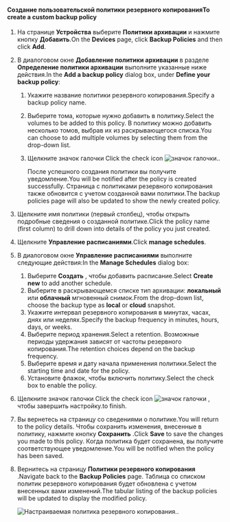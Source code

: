 <!--author=SharS last changed: 9/15/15-->

#### <a name="to-create-a-custom-backup-policy"></a><span data-ttu-id="52a09-101">Создание пользовательской политики резервного копирования</span><span class="sxs-lookup"><span data-stu-id="52a09-101">To create a custom backup policy</span></span>
1. <span data-ttu-id="52a09-102">На странице **Устройства** выберите **Политики архивации** и нажмите кнопку **Добавить**.</span><span class="sxs-lookup"><span data-stu-id="52a09-102">On the **Devices** page, click **Backup Policies** and then click **Add**.</span></span>
2. <span data-ttu-id="52a09-103">В диалоговом окне **Добавление политики архивации** в разделе **Определение политики архивации** выполните указанные ниже действия.</span><span class="sxs-lookup"><span data-stu-id="52a09-103">In the **Add a backup policy** dialog box, under **Define your backup policy**:</span></span>
   
   1. <span data-ttu-id="52a09-104">Укажите название политики резервного копирования.</span><span class="sxs-lookup"><span data-stu-id="52a09-104">Specify a backup policy name.</span></span>
   2. <span data-ttu-id="52a09-105">Выберите тома, которые нужно добавить в политику.</span><span class="sxs-lookup"><span data-stu-id="52a09-105">Select the volumes to be added to this policy.</span></span> <span data-ttu-id="52a09-106">В политику можно добавить несколько томов, выбрав их из раскрывающегося списка.</span><span class="sxs-lookup"><span data-stu-id="52a09-106">You can choose to add multiple volumes by selecting them from the drop-down list.</span></span>
   3. <span data-ttu-id="52a09-107">Щелкните значок галочки </span><span class="sxs-lookup"><span data-stu-id="52a09-107">Click the check icon</span></span> ![значок галочки](./media/storsimple-add-backup-policy/HCS_CheckIcon-include.png)<span data-ttu-id="52a09-109">.</span><span class="sxs-lookup"><span data-stu-id="52a09-109">.</span></span>
      
      <span data-ttu-id="52a09-110">После успешного создания политики вы получите уведомление.</span><span class="sxs-lookup"><span data-stu-id="52a09-110">You will be notified after the policy is created successfully.</span></span> <span data-ttu-id="52a09-111">Страница с политиками резервного копирования также обновится с учетом созданной вами политики.</span><span class="sxs-lookup"><span data-stu-id="52a09-111">The backup policies page will also be updated to show the newly created policy.</span></span>
3. <span data-ttu-id="52a09-112">Щелкните имя политики (первый столбец), чтобы открыть подробные сведения о созданной политике.</span><span class="sxs-lookup"><span data-stu-id="52a09-112">Click the policy name (first column) to drill down into details of the policy you just created.</span></span>
4. <span data-ttu-id="52a09-113">Щелкните **Управление расписаниями**.</span><span class="sxs-lookup"><span data-stu-id="52a09-113">Click **manage schedules**.</span></span>
5. <span data-ttu-id="52a09-114">В диалоговом окне **Управление расписаниями** выполните следующие действия:</span><span class="sxs-lookup"><span data-stu-id="52a09-114">In the **Manage Schedules** dialog box:</span></span>
   
   1. <span data-ttu-id="52a09-115">Выберите **Создать** , чтобы добавить расписание.</span><span class="sxs-lookup"><span data-stu-id="52a09-115">Select **Create new** to add another schedule.</span></span>
   2. <span data-ttu-id="52a09-116">Выберите в раскрывающемся списке тип архивации: **локальный** или **облачный** мгновенный снимок.</span><span class="sxs-lookup"><span data-stu-id="52a09-116">From the drop-down list, choose the backup type as **local** or **cloud** snapshot.</span></span>
   3. <span data-ttu-id="52a09-117">Укажите интервал резервного копирования в минутах, часах, днях или неделях.</span><span class="sxs-lookup"><span data-stu-id="52a09-117">Specify the backup frequency in minutes, hours, days, or weeks.</span></span>
   4. <span data-ttu-id="52a09-118">Выберите период хранения.</span><span class="sxs-lookup"><span data-stu-id="52a09-118">Select a retention.</span></span> <span data-ttu-id="52a09-119">Возможные периоды удержания зависят от частоты резервного копирования.</span><span class="sxs-lookup"><span data-stu-id="52a09-119">The retention choices depend on the backup frequency.</span></span>
   5. <span data-ttu-id="52a09-120">Выберите время и дату начала применения политики.</span><span class="sxs-lookup"><span data-stu-id="52a09-120">Select the starting time and date for the policy.</span></span>
   6. <span data-ttu-id="52a09-121">Установите флажок, чтобы включить политику.</span><span class="sxs-lookup"><span data-stu-id="52a09-121">Select the check box to enable the policy.</span></span>
6. <span data-ttu-id="52a09-122">Щелкните значок галочки </span><span class="sxs-lookup"><span data-stu-id="52a09-122">Click the check icon</span></span> ![значок галочки](./media/storsimple-add-backup-policy/HCS_CheckIcon-include.png) <span data-ttu-id="52a09-124">, чтобы завершить настройку.</span><span class="sxs-lookup"><span data-stu-id="52a09-124">to finish.</span></span>
7. <span data-ttu-id="52a09-125">Вы вернетесь на страницу со сведениями о политике.</span><span class="sxs-lookup"><span data-stu-id="52a09-125">You will return to the policy details.</span></span> <span data-ttu-id="52a09-126">Чтобы сохранить изменения, внесенные в политику, нажмите кнопку **Сохранить** .</span><span class="sxs-lookup"><span data-stu-id="52a09-126">Click **Save** to save the changes you made to this policy.</span></span> <span data-ttu-id="52a09-127">Когда политика будет сохранена, вы получите соответствующее уведомление.</span><span class="sxs-lookup"><span data-stu-id="52a09-127">You will be notified when the policy has been saved.</span></span>
8. <span data-ttu-id="52a09-128">Вернитесь на страницу **Политики резервного копирования** .</span><span class="sxs-lookup"><span data-stu-id="52a09-128">Navigate back to the **Backup Policies** page.</span></span> <span data-ttu-id="52a09-129">Таблица со списком политик резервного копирования будет обновлена с учетом внесенных вами изменений.</span><span class="sxs-lookup"><span data-stu-id="52a09-129">The tabular listing of the backup policies will be updated to display the modified policy.</span></span>
   
    ![Настраиваемая политика резервного копирования](./media/storsimple-create-custom-backup-policy/HCS_CustomBackupPolicyM-include.png)<span data-ttu-id="52a09-131">.</span><span class="sxs-lookup"><span data-stu-id="52a09-131">.</span></span>

